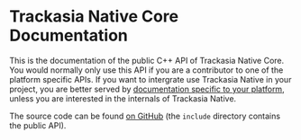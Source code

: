 # Trackasia Native Core Documentation

This is the documentation of the public C++ API of Trackasia Native Core. You would normally only use this API if you are a contributor to one of the platform specific APIs. If you want to intergrate use Trackasia Native in your project, you are better served by [documentation specific to your platform](https://track-asia.com/projects/trackasia-native/), unless you are interested in the internals of Trackasia Native.

The source code can be found [on GitHub](https://github.com/track-asia/trackasia-native) (the `include` directory contains the public API).
